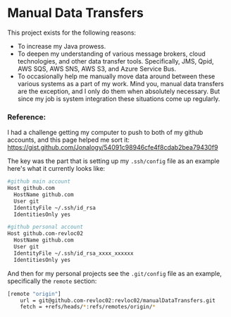 # Manual Data Transfers

This project exists for the following reasons:

* To increase my Java prowess.
* To deepen my understanding of various message brokers, cloud technologies, and other data transfer
  tools. Specifically, JMS, Qpid, AWS SQS, AWS SNS, AWS S3, and Azure Service Bus.
* To occasionally help me manually move data around between these various systems as a part of my
  work. Mind you, manual data transfers are the exception, and I only do them when absolutely
  necessary. But since my job is system integration these situations come up regularly.

### Reference:

I had a challenge getting my computer to push to both of my github accounts, and this page helped me
sort it: https://gist.github.com/Jonalogy/54091c98946cfe4f8cdab2bea79430f9

The key was the part that is setting up my `.ssh/config` file as an example here's what it currently
looks like:

```bash
#github main account
Host github.com
  HostName github.com
  User git
  IdentityFile ~/.ssh/id_rsa
  IdentitiesOnly yes

#github personal account
Host github.com-revloc02
  HostName github.com
  User git
  IdentityFile ~/.ssh/id_rsa_xxxx_xxxxxx
  IdentitiesOnly yes
```

And then for my personal projects see the `.git/config` file as an example, specifically the
`remote` section:

```bash
[remote "origin"]
	url = git@github.com-revloc02:revloc02/manualDataTransfers.git
	fetch = +refs/heads/*:refs/remotes/origin/*
```
